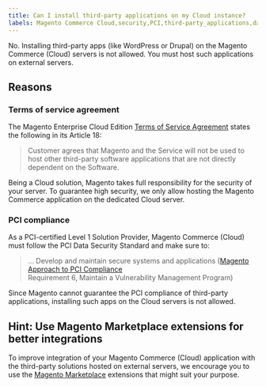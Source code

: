 ```yaml
---
title: Can I install third-party applications on my Cloud instance?
labels: Magento Commerce Cloud,security,PCI,third-party_applications,data,FAQ
---
```


No. Installing third-party apps (like WordPress or Drupal) on the Magento Commerce (Cloud) servers is not allowed. You must host such applications on external servers.

## Reasons

### Terms of service agreement

The Magento Enterprise Cloud Edition [Terms of Service Agreement](https://magento.com/legal/terms/cloud-terms) states the following in its Article 18:

>  Customer agrees that Magento and the Service will not be used to host other third-party software applications that are not directly dependent on the Software.

Being a Cloud solution, Magento takes full responsibility for the security of your server. To guarantee high security, we only allow hosting the Magento Commerce application on the dedicated Cloud server.

### PCI compliance

As a PCI-certified Level 1 Solution Provider, Magento Commerce (Cloud) must follow the PCI Data Security Standard and make sure to:

>  ... Develop and maintain secure systems and applications
>  ([Magento Approach to PCI Compliance](https://magento.com/pci-compliance)  
> Requirement 6, Maintain a Vulnerability Management Program)

Since Magento cannot guarantee the PCI compliance of third-party applications, installing such apps on the Cloud servers is not allowed.

## Hint: Use Magento Marketplace extensions for better integrations

To improve integration of your Magento Commerce (Cloud) application with the third-party solutions hosted on external servers, we encourage you to use the [Magento Marketplace](https://marketplace.magento.com) extensions that might suit your purpose.